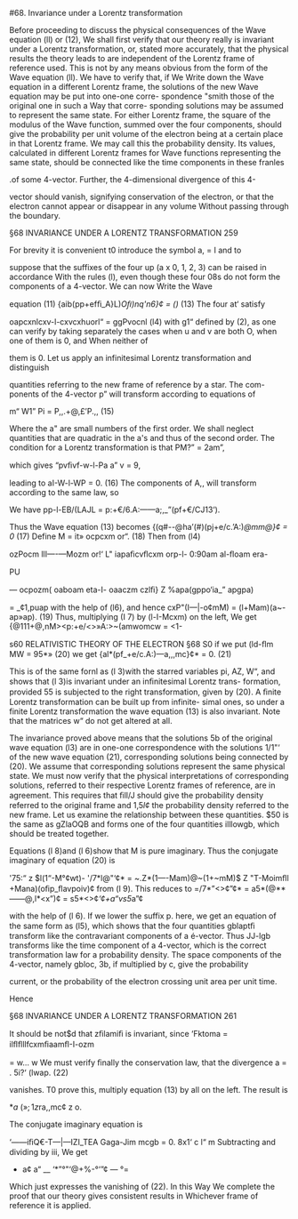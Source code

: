 #68. Invariance under a Lorentz transformation

Before proceeding to discuss the physical consequences of the Wave
equation (ll) or (12), We shall first verify that our theory really is
invariant under a Lorentz transformation, or, stated more accurately,
that the physical results the theory leads to are independent of the
Lorentz frame of reference used. This is not by any means obvious
from the form of the Wave equation (ll). We have to verify that, if
We Write down the Wave equation in a different Lorentz frame, the
solutions of the new Wave equation may be put into one-one corre-
spondence "smith those of the original one in such a Way that corre-
sponding solutions may be assumed to represent the same state. For
either Lorentz frame, the square of the modulus of the Wave function,
summed over the four components, should give the probability per
unit volume of the electron being at a certain place in that Lorentz
frame. We may call this the probability density. Its values, calculated
in different Lorentz frames for Wave functions representing the same
state, should be connected like the time components in these franles

.of some 4-vector. Further, the 4-dimensional divergence of this 4-

vector should vanish, signifying conservation of the electron, or that
the electron cannot appear or disappear in any volume Without passing
through the boundary.

§68 INVARIANCE UNDER A LORENTZ TRANSFORMATION 259

For brevity it is convenient t0 introduce the symbol a, = I and to

suppose that the suffixes of the four up (a x 0, 1, 2, 3) can be raised
in accordance With the rules (l), even though these four 08s do not
form the components of a 4-vector. We can now Write the Wave

equation (11) {aib(pp+efﬁ_A}L)_Oﬁ)nq'n6}¢ = ()_ (13)
The four at‘ satisfy

oapcxnlcxv-l-cxvcxhuorl“ = ggPvocnl (l4)
with g1“ defined by (2), as one can verify by taking separately the cases
when u and v are both O, when one of them is 0, and When neither of

them is 0.
Let us apply an infinitesimal Lorentz transformation and distinguish

quantities referring to the new frame of reference by a star. The com-
ponents of the 4-vector p” will transform according to equations of

m“ W1” Pi = P,,.+@,£’P.,, (15)

Where the a" are small numbers of the first order. We shall neglect
quantities that are quadratic in the a's and thus of the second order.
The condition for a Lorentz transformation is that
PM?” = 2am”,

which gives “pvﬁvf-w-l-Pa a” v = 9,

leading to aI-W-l-WP = 0. (16)
The components of A,, will transform according to the same law, so

We have
pp-l-EB/(LAJL = p:+€/6.A:——a;,_”(pf+€/CJ13‘).

Thus the Wave equation (13) becomes
{(q#--@ha’(#)(pj+e/c.’A:)_@mm@}¢ = 0_ (17)
Define M = it» ocpcxm or“. (18)
Then from (l4)

ozPocm llI—-—Mozm or!‘ L" iapaﬁcvﬂcxm orp-l- 0:90am al-ﬂoam era-

PU

— ocpozm( oaboam eta-I- oaaczm czlﬁ}
Z %apa(gppo‘ia_” apgpa)

= _¢1,puap
with the help of (l6), and hence
cxP"(I—|-o¢mM) = (l+Mam)(a~-ap»ap). (19)
Thus, multiplying (I 7) by (l-I-Mcxm) on the left, We get
{@111+@,nM><p:+e/<>»A:>~(amwomcw = <1-

s60 RELATIVISTIC THEORY OF THE ELECTRON §68
S0 if we put (ld-ﬂm MW = 95*» (20)
we get {al*(pf_+e/c.A:)—a,,,mc}¢* = 0. (21)

This is of the same fornl as (l 3)with the starred variables pi, AZ, W“,
and shows that (l 3)is invariant under an inﬁnitesimal Lorentz trans-
formation, provided 55 is subjected to the right transformation, given
by (20). A ﬁnite Lorentz transformation can be built up from infinite-
simal ones, so under a finite Lorentz transformation the wave equation
(13) is also invariant. Note that the matrices w“ do not get altered at all.

The invariance proved above means that the solutions 5b of the
original wave equation (l3) are in one-one correspondence with the
solutions 1/1"‘ of the new wave equation (21), corresponding solutions
being connected by (20). We assume that corresponding solutions
represent the same physical state. We must now verify that the
physical interpretations of corresponding solutions, referred to their
respective Lorentz frames of reference, are in agreement. This requires
that ﬁll/J should give the probability density referred to the original
frame and 1,5*l¢* the probability density referred to the new frame.
Let us examine the relationship between these quantities. $50 is the
same as gZlaOQB and forms one of the four quantities illlowgb, which should
be treated together.

Equations (l 8)and (l 6)show that M is pure imaginary. Thus the
conjugate imaginary of equation (20) is

'75:“ z $l(1“-M°¢wt)-
'/7*l@"‘¢* = ~.Z*(1—-Mam)@~(1+~mM)$
Z  "T-Moimﬂl +Mana)(oﬁp_ﬂavpoiv)¢
from (l 9). This reduces to
=/7*”<>¢”¢* = a5*(@**——@,l*<x”)¢
= s5*<>¢*‘¢+a“vs5*a”¢

with the help of (l 6). If we lower the suffix p. here, we get an equation
of the same form as (l5), which shows that the four quantities gblaptﬁ
transform like the contravariant components of a é-vector. Thus JJ-lgb
transforms like the time component of a 4-vector, which is the correct
transformation law for a probability density. The space components
of the 4-vector, namely gbloc, 3b, if multiplied by c, give the probability

current, or the probability of the electron crossing unit area per
unit time.

Hence

§68 INVARIANCE UNDER A LORENTZ TRANSFORMATION 261

It should be not$d that zﬁlamiﬁ is invariant, since
‘Fktoma = ilﬂﬂllfcxmﬁaamﬂ-I-ozm 

= w... w
We must verify ﬁnally the conservation law, that the divergence
a = .
5i?‘ (lwap.  (22)

vanishes. T0 prove this, multiply equation (13) by all on the left.
The result is

$*a~(»;1z%+§.4, )-$ra,,mc¢ z o.

The conjugate imaginary equation is

‘——iﬁQ€-T—|—IZI_TEA Gaga-Jim mcgb = 0.
8x1‘ c l“ m
Subtracting and dividing by iii, We get
- a¢ a“ __
‘*”°"‘@+%-°‘”¢ — °=

Which just expresses the vanishing of (22). In this Way We complete
the proof that our theory gives consistent results in Whichever frame
of reference it is applied.
